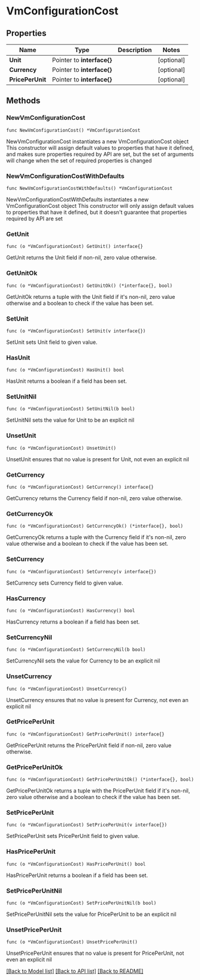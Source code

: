 # VmConfigurationCost

## Properties

Name | Type | Description | Notes
------------ | ------------- | ------------- | -------------
**Unit** | Pointer to **interface{}** |  | [optional] 
**Currency** | Pointer to **interface{}** |  | [optional] 
**PricePerUnit** | Pointer to **interface{}** |  | [optional] 

## Methods

### NewVmConfigurationCost

`func NewVmConfigurationCost() *VmConfigurationCost`

NewVmConfigurationCost instantiates a new VmConfigurationCost object
This constructor will assign default values to properties that have it defined,
and makes sure properties required by API are set, but the set of arguments
will change when the set of required properties is changed

### NewVmConfigurationCostWithDefaults

`func NewVmConfigurationCostWithDefaults() *VmConfigurationCost`

NewVmConfigurationCostWithDefaults instantiates a new VmConfigurationCost object
This constructor will only assign default values to properties that have it defined,
but it doesn't guarantee that properties required by API are set

### GetUnit

`func (o *VmConfigurationCost) GetUnit() interface{}`

GetUnit returns the Unit field if non-nil, zero value otherwise.

### GetUnitOk

`func (o *VmConfigurationCost) GetUnitOk() (*interface{}, bool)`

GetUnitOk returns a tuple with the Unit field if it's non-nil, zero value otherwise
and a boolean to check if the value has been set.

### SetUnit

`func (o *VmConfigurationCost) SetUnit(v interface{})`

SetUnit sets Unit field to given value.

### HasUnit

`func (o *VmConfigurationCost) HasUnit() bool`

HasUnit returns a boolean if a field has been set.

### SetUnitNil

`func (o *VmConfigurationCost) SetUnitNil(b bool)`

 SetUnitNil sets the value for Unit to be an explicit nil

### UnsetUnit
`func (o *VmConfigurationCost) UnsetUnit()`

UnsetUnit ensures that no value is present for Unit, not even an explicit nil
### GetCurrency

`func (o *VmConfigurationCost) GetCurrency() interface{}`

GetCurrency returns the Currency field if non-nil, zero value otherwise.

### GetCurrencyOk

`func (o *VmConfigurationCost) GetCurrencyOk() (*interface{}, bool)`

GetCurrencyOk returns a tuple with the Currency field if it's non-nil, zero value otherwise
and a boolean to check if the value has been set.

### SetCurrency

`func (o *VmConfigurationCost) SetCurrency(v interface{})`

SetCurrency sets Currency field to given value.

### HasCurrency

`func (o *VmConfigurationCost) HasCurrency() bool`

HasCurrency returns a boolean if a field has been set.

### SetCurrencyNil

`func (o *VmConfigurationCost) SetCurrencyNil(b bool)`

 SetCurrencyNil sets the value for Currency to be an explicit nil

### UnsetCurrency
`func (o *VmConfigurationCost) UnsetCurrency()`

UnsetCurrency ensures that no value is present for Currency, not even an explicit nil
### GetPricePerUnit

`func (o *VmConfigurationCost) GetPricePerUnit() interface{}`

GetPricePerUnit returns the PricePerUnit field if non-nil, zero value otherwise.

### GetPricePerUnitOk

`func (o *VmConfigurationCost) GetPricePerUnitOk() (*interface{}, bool)`

GetPricePerUnitOk returns a tuple with the PricePerUnit field if it's non-nil, zero value otherwise
and a boolean to check if the value has been set.

### SetPricePerUnit

`func (o *VmConfigurationCost) SetPricePerUnit(v interface{})`

SetPricePerUnit sets PricePerUnit field to given value.

### HasPricePerUnit

`func (o *VmConfigurationCost) HasPricePerUnit() bool`

HasPricePerUnit returns a boolean if a field has been set.

### SetPricePerUnitNil

`func (o *VmConfigurationCost) SetPricePerUnitNil(b bool)`

 SetPricePerUnitNil sets the value for PricePerUnit to be an explicit nil

### UnsetPricePerUnit
`func (o *VmConfigurationCost) UnsetPricePerUnit()`

UnsetPricePerUnit ensures that no value is present for PricePerUnit, not even an explicit nil

[[Back to Model list]](../README.md#documentation-for-models) [[Back to API list]](../README.md#documentation-for-api-endpoints) [[Back to README]](../README.md)


